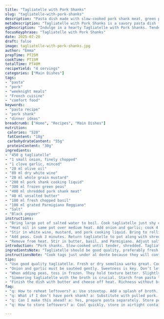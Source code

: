 ```yaml
---
title: "Tagliatelle with Pork Shanks"
slug: "tagliatelle-with-pork-shanks"
description: "Pasta dish made with slow-cooked pork shank meat, green peas, Dijon mustard, white wine, fresh basil, and Parmigiano Reggiano. Uses tagliatelle cooked al dente, finished in a rich broth from the cooking liquid. Butter adds silkiness; herbs and cheese add freshness and umami. A rustic main course combining tender pork with vibrant peas and fragrant basil."
metaDescription: "Tagliatelle with Pork Shanks is a savory pasta dish featuring slow-cooked pork, peas, and a rich broth. Perfect for weeknight dinners or impressing guests."
ogDescription: "Indulge in a hearty Tagliatelle with Pork Shanks. Tender pork, vibrant peas, aromatic basil, and parmesan come together for a delightful meal."
focusKeyphrase: "Tagliatelle with Pork Shanks"
date: 2025-07-20
draft: false
image: tagliatelle-with-pork-shanks.jpg
author: "Emma"
prepTime: PT25M
cookTime: PT15M
totalTime: PT40M
recipeYield: "4 servings"
categories: ["Main Dishes"]
tags:
- "pasta"
- "pork"
- "weeknight meals"
- "French cuisine"
- "comfort food"
keywords:
- "pasta recipe"
- "pork shank"
- "dinner ideas"
breadcrumb: ["Home", "Recipes", "Main Dishes"]
nutrition: 
 calories: "520"
 fatContent: "18g"
 carbohydrateContent: "55g"
 proteinContent: "30g"
ingredients:
- "450 g tagliatelle"
- "1 small onion, finely chopped"
- "1 clove garlic, minced"
- "20 ml olive oil"
- "80 ml dry white wine"
- "20 ml whole grain mustard"
- "200 ml pork shank cooking liquid"
- "300 ml frozen green peas"
- "400 ml shredded pork shank meat"
- "40 ml unsalted butter"
- "100 ml fresh chopped basil"
- "100 ml grated Parmigiano Reggiano"
- "Salt"
- "Black pepper"
instructions:
- "Bring large pot of salted water to boil. Cook tagliatelle just shy of al dente. Drain, toss with drizzle of olive oil. Set aside."
- "Heat oil in same pot over medium heat. Add onion and garlic; cook 4 minutes until soft and fragrant."
- "Stir in white wine, mustard, and pork cooking liquid. Bring to rolling boil."
- "Add peas. Cook 3 minutes. Return tagliatelle to pot along with shredded pork. Simmer, stirring, until pasta soaks up most broth, about 5 minutes."
- "Remove from heat. Stir in butter, basil, and Parmigiano. Adjust salt and pepper. Serve immediately."
introduction: "Pork shanks. Slow-cooked until tender, shredded. Tagliatelle—the long flat pasta—holds the sauce, absorbs flavor. Green peas for a pop. White wine lifts the broth, a splash of mustard gives slight tang. Fresh basil chopped in at the end, bright and herbal. Parmigiano adds salty richness, melting softly. Butter rounds everything, silkening the sauce. Quick-ish dinner, but feels composed. The shank cooking liquid is star. Pour it back in, instead of water or broth. The pasta swells with that deep pork taste. No heavy cream, just pure essence, rustic but refined. A French-inspired pasta with a touch of countrified soul. The pearls of pea and aromatic herbs are glimpses of freshness amid warm comfort. The pork—not a shred ignored. With each forkful, textures play: tender meat, firm pasta, bursts of green. Salt and pepper essential; seasoning is key here. Simple, but layered. No fuss sauces. Pieces come together in the pot, then finish with butter and cheese, no extra dishes. Can see it on a weeknight table, or served to guests when time’s tight but you want substance. No nuts, dairy’s just from cheese and butter, and eggs not in pasta, so approachable. Serve with crisp white wine or dry rosé to balance richness. A rustic plate that feels fancied but not showy. Flavor more by letting quality ingredients speak, and a bit of technique—slow-cooked pork, a little simmer to bring the components together. Bright green peas against warm tones. Rustic elegance on a plate. Meals like this are about savoring textures, layering flavors, letting simple ingredients show they can go far."
ingredientsNote: "Tagliatelle should be good quality, preferably fresh or dry semolina pasta with a firm bite. The pork shank meat ideally cooked slowly until it pulls apart effortlessly; reserve the cooking liquid to infuse the pasta with pork flavor. Frozen peas work well when fresh ones aren’t in season—just toss them in mostly frozen to maintain texture and vibrant color. Whole grain mustard adds a grainy, tangy note, replace Dijon if desired, but won't have the same smooth pungency. Olive oil for sautéing, unsalted butter for finishing to control salt levels. Fresh basil chopped roughly at the end keeps freshness intact. Parmigiano Reggiano grated finely for better melting. The quantities here adjust the balance, reducing peas slightly and increasing pork to make it meatier. The cooking liquid volume is reduced a bit to ensure the broth doesn't overwhelm the pasta but perfectly coats each strand."
instructionsNote: "Cook tags just under al dente because they will continue cooking in sauce. Toss pasta with oil immediately to prevent sticking. Reheat in the cooking pot to save washing up. Sauté onion and garlic gently but sufficiently for sweetness and aroma without browning. Deglaze with wine to lift fond, then add mustard and cooking liquid for depth. Peas are added early in this version for a slightly softer bite. Simmering pasta and meat with broth allows starch to thicken sauce, coating noodles nicely. Finish off heat to preserve basil color and freshness. Stir in butter and cheese off heat to add richness and silkiness without breaking the sauce. Season carefully to avoid overly salty, taste before serving. Serve straight from pot or warm serving dish. Timing adjusted: pasta time increased by 2 minutes (tags take longer), onion sautée slightly longer (4 instead of 3 min), peas cook 3 min instead of 2, final pasta simmer 5 instead of 4 to balance thicker broth. All steps kept efficient but building layers of flavor."
tips:
- "Use good quality tagliatelle. Fresh or dry semolina works great. Cook just under al dente. Holds sauce well. Prevents mushiness. Toss with oil after draining. Keeps from sticking. Easy prep."
- "Onion and garlic must be sautéed gently. Sweetness is key. Don’t let them brown too much. Break them down nicely. A bit of patience pays off. The aroma builds flavor. Important step."
- "When adding peas, toss in frozen. They hold texture better. Slightly softer bite is okay. But not too much cooking. Timing affects color too. Fresh peas are great but not always available. Adjust as needed."
- "Simmering tagliatelle with the broth is crucial. Starch from pasta thickens sauce. Coats every strand in flavor. Keep an eye on it. Can absorb too much. Adjust cooking time if necessary."
- "Finish the dish with butter and cheese off heat. Richness without breaking the sauce. Helps preserve basil's color. Fresh flavors pop. A little salt and pepper important. Taste it before serving."
faq:
- "q: How to reheat leftovers? a: Use stovetop. Add a splash of broth. Heat slowly. Prevent drying out. Stir to mix well. Microwave works too but not great."
- "q: What if I don’t have pork shank? a: Substitute with pulled pork. Or use chicken thigh meat. Beef shank could work. Cook times vary. Adjust as needed."
- "q: Can I make this ahead? a: Yes, prepare pasta separately. Store pork and sauce. Combine before serving. Avoid mushy pasta. Keep flavors fresh."
- "q: How to store leftovers? a: Cool quickly, store in airtight containers. Refrigerate up to three days. Freezing is okay but texture changes. Just reheat carefully."

---
```

